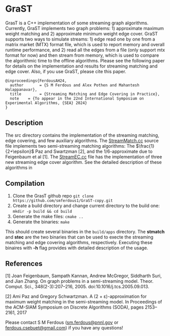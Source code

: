 # GraST

GrasT is a C++ implementation of some streaming graph algorithms. Currently, GraST implements two graph problems: 1) approximate maximum weight matching and 2) approximate minimum weight edge cover. GraST supports two ways to simulate streams: 1) edge read one by one from a matrix market (MTX) format file, which is used to report memory and overall runtime performance, and 2) read all the edges from a file (only support mtx format for now) and then stream from memory, which is used to compare the algorithmic time to the offline algorithms. Please see the following paper for details on the implementation and results for streaming matching and edge cover. Also, if you use GraST, please cite this paper.

    @inproceedings{FerdousAH24,
      author       = {S M Ferdous and Alex Pothen and Mahantesh Halappanavar},
      title        = {Streaming Matching and Edge Covering in Practice},
      note    = {To appear in the 22nd International Symposium on Experimental Algorithms, {SEA} 2024}
    }
  ## Description
  The src directory contains the implementation of the streaming matching, edge covering, and few auxiliary algorithms. The [StreamMatch.cc](./src/StreamMatch.cc) source file implements two semi-streaming matching algorithms: The $\frac{1}{2+\epsilon}$ Paz and Swartzman [2], and the $1/6$-approximate due to Feigenbaum et al [1]. The [StreamEC.cc](src/StreamEC.cc) file has the implementation of three new streaming edge cover algorithm. See the detailed description of these algorithms in
    
 ## Compilation
 1. Clone the GrasT github repo
    `git clone https://github.com/smferdous1/GraST-copy.git` 
 2.  Create a build directory and change current directory to the build one: `mkdir -p build && cd build`
 3. Generate the make files: `cmake ..`
 4. Generate the binaries: `make`
 
 This should create several binaries in the `build/apps` directory.  The **stmatch** and **stec** are the two binaries that can be used to execte the streaming matching and edge covering algorithms, respectively. Executing these binaires with **-h** flag provides with detailed description of the usage. 

## References
[1] Joan Feigenbaum, Sampath Kannan, Andrew McGregor, Siddharth Suri, and Jian Zhang. On graph problems in a semi-streaming model. Theor. Comput. Sci., 348(2-3):207–216, 2005. doi:10.1016/j.tcs.2005.09.013.

[2] Ami Paz and Gregory Schwartzman. A (2 + ε)-approximation for maximum weight matching in
the semi-streaming model. In Proceedings of the ACM-SIAM Symposium on Discrete Algorithms
(SODA), pages 2153–2161, 2017

Please contact S M Ferdous (sm.ferdous@pnnl.gov or ferdous.csebuet@gmail.com) if you have any questions!
